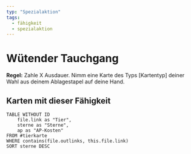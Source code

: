 ```yaml
---
typ: "Spezialaktion"
tags:   
  - fähigkeit
  - spezialaktion
---  
```


# Wütender Tauchgang
**Regel:** Zahle X Ausdauer. Nimm eine Karte des Typs [Kartentyp] deiner Wahl aus deinem Ablagestapel auf deine Hand.

## Karten mit dieser Fähigkeit  
```dataview 
TABLE WITHOUT ID   
	file.link as "Tier",
	sterne as "Sterne",   
	ap as "AP-Kosten" 
FROM #tierkarte 
WHERE contains(file.outlinks, this.file.link) 
SORT sterne DESC

